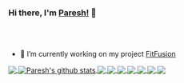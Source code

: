   


### Hi there, I'm [Paresh!]() 👋
<br />
<br />

- 🔭 I’m currently working on my project [FitFusion](https://github.com/PareshBagul/FitFusion)

<a href="">
  <!-- Change the `github-readme-stats.anuraghazra1.vercel.app` to `github-readme-stats.vercel.app`  -->
  <img align="center" src="https://github-readme-stats.vercel.app/api/top-langs/?username=pareshbagul&theme=radical&show_icons=true&hide=glsl,python"/>
</a>
<a href="">
  <img align="center" src="https://github-readme-stats.vercel.app/api?username=pareshbagul&show_icons=true&theme=radical&line_height=27&v=5" alt="Paresh's github stats" />
</a>

<a href="">
  <!-- Change the `github-readme-stats.anuraghazra1.vercel.app` to `github-readme-stats.vercel.app`  -->
  <img align="center" src="https://github-readme-stats.vercel.app/api/pin/?username=PareshBagul&repo=FitFusion&theme=radical" />
</a>

<a href="">
  <!-- Change the `github-readme-stats.anuraghazra1.vercel.app` to `github-readme-stats.vercel.app`  -->
  <img align="center" src="https://github-readme-stats.vercel.app/api/pin/?username=PareshBagul&repo=Swaminarayan-Website&theme=radical" />
</a>

<a href="">
  <!-- Change the `github-readme-stats.anuraghazra1.vercel.app` to `github-readme-stats.vercel.app`  -->
  <img align="center" src="https://github-readme-stats.vercel.app/api/pin/?username=yashsalunke&repo=build-your-own-x&theme=radical" />
</a>

<a href="">
  <!-- Change the `github-readme-stats.anuraghazra1.vercel.app` to `github-readme-stats.vercel.app`  -->
  <img align="center" src="https://github-readme-stats.vercel.app/api/pin/?username=yashsalunke&repo=FRBAS&theme=radical" />
</a>

<a href="">
  <!-- Change the `github-readme-stats.anuraghazra1.vercel.app` to `github-readme-stats.vercel.app`  -->
  <img align="center" src="https://github-readme-stats.vercel.app/api/pin/?username=yashsalunke&repo=MySocialPlatform&theme=radical" />
</a>



<a href="">
  <!-- Change the `github-readme-stats.anuraghazra1.vercel.app` to `github-readme-stats.vercel.app`  -->
  <img align="center" src="https://github-readme-stats.vercel.app/api/pin/?username=yashsalunke&repo=MapMitra&theme=radical" />
</a>

<a href="">
  <!-- Change the `github-readme-stats.anuraghazra1.vercel.app` to `github-readme-stats.vercel.app`  -->
  <img align="center" src="https://github-readme-stats.vercel.app/api/pin/?username=PareshBagul&repo=javaScript_Project&theme=radical" />
</a>
